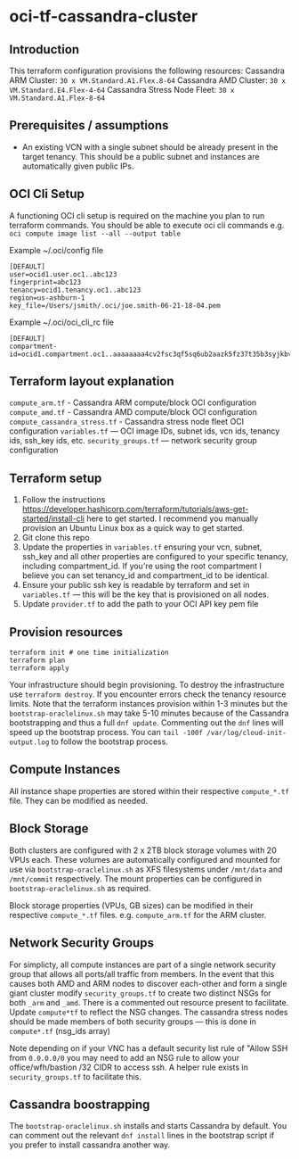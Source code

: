 # oci-tf-cassandra-cluster

## Introduction
This terraform configuration provisions the following resources:
Cassandra ARM Cluster: `30 x VM.Standard.A1.Flex.8-64`
Cassandra AMD Cluster: `30 x VM.Standard.E4.Flex-4-64`
Cassandra Stress Node Fleet: `30 x VM.Standard.A1.Flex-8-64`

## Prerequisites / assumptions
* An existing VCN with a single subnet should be already present in the target tenancy. This should be a public subnet and instances are automatically given public IPs.

## OCI Cli Setup
A functioning OCI cli setup is required on the machine you plan to run terraform commands. You should be able to execute oci cli commands e.g. `oci compute image list --all --output table` 

Example ~/.oci/config file
```
[DEFAULT]
user=ocid1.user.oc1..abc123
fingerprint=abc123
tenancy=ocid1.tenancy.oc1..abc123
region=us-ashburn-1
key_file=/Users/jsmith/.oci/joe.smith-06-21-18-04.pem
```

Example ~/.oci/oci_cli_rc file
```
[DEFAULT]
compartment-id=ocid1.compartment.oc1..aaaaaaaa4cv2fsc3qf5sq6ub2aazk5fz37t35b3syjkbvdnp5umiimemhtla
```

## Terraform layout explanation
`compute_arm.tf` - Cassandra ARM compute/block OCI configuration
`compute_amd.tf` - Cassandra AMD compute/block OCI configuration
`compute_cassandra_stress.tf` - Cassandra stress node fleet OCI configuration
`variables.tf` — OCI image IDs, subnet ids, vcn ids, tenancy ids, ssh_key ids, etc. 
`security_groups.tf` — network security group configuration


## Terraform setup
1) Follow the instructions https://developer.hashicorp.com/terraform/tutorials/aws-get-started/install-cli here to get started. I recommend you manually provision an Ubuntu Linux box as a quick way to get started. 
2) Git clone this repo
3) Update the properties in `variables.tf` ensuring your vcn, subnet, ssh_key and all other properties are configured to your specific tenancy, including compartment_id. If you're using the root compartment I believe you can set tenancy_id and compartment_id to be identical.
4) Ensure your public ssh key is readable by terraform and set in `variables.tf` — this will be the key that is provisioned on all nodes.
5) Update `provider.tf` to add the path to your OCI API key pem file


## Provision resources
```
terraform init # one time initialization
terraform plan
terraform apply
```

Your infrastructure should begin provisioning. To destroy the infrastructure use `terraform destroy`. If you encounter errors check the tenancy resource limits. Note that the terraform instances provision within 1-3 minutes but the `bootstrap-oraclelinux.sh` may take 5-10 minutes because of the Cassandra bootstrapping and thus a full `dnf update`. Commenting out the `dnf` lines will speed up the bootstrap process. 
You can `tail -100f /var/log/cloud-init-output.log` to follow the bootstrap process. 

## Compute Instances
All instance shape properties are stored within their respective `compute_*.tf` file. They can be modified as needed.

## Block Storage
Both clusters are configured with 2 x 2TB block storage volumes with 20 VPUs each. These volumes are automatically configured and mounted for use via `bootstrap-oraclelinux.sh` as XFS filesystems under `/mnt/data` and `/mnt/commit` respectively. The mount properties can be configured in `bootstrap-oraclelinux.sh` as required. 

Block storage properties (VPUs, GB sizes) can be modified in their respective `compute_*.tf` files. e.g. `compute_arm.tf` for the ARM cluster.

## Network Security Groups
For simplicty, all compute instances are part of a single network security group that allows all ports/all traffic from members. In the event that this causes both AMD and ARM nodes to discover each-other and form a single giant cluster modify `security_groups.tf` to create two distinct NSGs for both `_arm` and `_amd`. There is a commented out resource present to facilitate. Update `compute*tf` to reflect the NSG changes. The cassandra stress nodes should be made members of both security groups — this is done in `compute*.tf` (nsg_ids array)

Note depending on if your VNC has a default security list rule of "Allow SSH from `0.0.0.0/0` you may need to add an NSG rule to allow your office/wfh/bastion /32 CIDR to access ssh. A helper rule exists in `security_groups.tf` to facilitate this. 

## Cassandra boostrapping
The `bootstrap-oraclelinux.sh` installs and starts Cassandra by default. You can comment out the relevant `dnf install` lines in the bootstrap script if you prefer to install cassandra another way.
